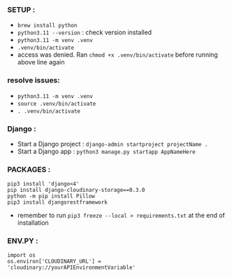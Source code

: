 ### SETUP :

- `brew install python`
- `python3.11 --version` : check version installed
- `python3.11 -m venv .venv`
- `.venv/bin/activate`
- access was denied. Ran `chmod +x .venv/bin/activate` before running above line again

### resolve issues:

- `python3.11 -m venv .venv`
- `source .venv/bin/activate`
- `. .venv/bin/activate`

### Django :

- Start a Django project : `django-admin startproject projectName .`
- Start a Django app : `python3 manage.py startapp AppNameHere`

### PACKAGES :

```
pip3 install 'django<4'
pip install django-cloudinary-storage==0.3.0
python -m pip install Pillow
pip3 install djangorestframework
```

- remember to run `pip3 freeze --local > requirements.txt` at the end of installation

### ENV.PY :

```
import os
os.environ['CLOUDINARY_URL'] = 'cloudinary://yourAPIEnvironmentVariable'
```
